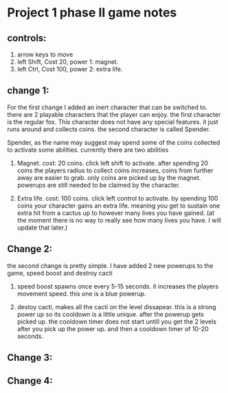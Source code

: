 # Project 1 phase II game notes

## controls:
1. arrow keys to move
2. left Shift, Cost 20, power 1: magnet.
3. left Ctrl, Cost 100, power 2: extra life. 

## change 1:
For the first change I added an inert character that can be switched to. there are 2 playable characters that the player can enjoy. the first character is the regular fox. This character does not have any special features. it just runs around and collects coins. the second character is called Spender. 

Spender, as the name may suggest may spend some of the coins collected to activate some abilities. currently there are two abilities
1. Magnet. cost: 20 coins. click left shift to activate. after spending 20 coins the players radius to collect coins increases, coins from further away are easier to grab. only coins are picked up by the magnet. powerups are still needed to be claimed by the character. 

2. Extra life. cost: 100 coins. click left control to activate. by spending 100 coins your character gains an extra life. meaning you get to sustain one extra hit from a cactus up to however many lives you have gained. (at the moment there is no way to really see how many lives you have. I will update that later.)

## Change 2:
the second change is pretty simple. I have added 2 new powerups to the game, speed boost and destroy cacti

1. speed boost spawns once every 5-15 seconds. it increases the players movement speed. this one is a blue powerup.

2. destoy cacti, makes all the cacti on the level dissapear. this is a strong power up so its cooldown is a little unique. after the powerup gets picked up. the cooldown timer does not start untill you get the 2 levels after you pick up the power up. and then a cooldown timer of 10-20 seconds.

## Change 3:

## Change 4: